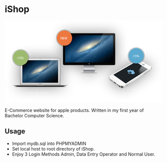 # iShop

<img src="img/promo.png">

E-Commerce website for apple products. Written in my first year of Bachelor Computer Science.


## Usage
- Import mydb.sql into PHPMYADMIN
- Set local host to root directory of iShop.
- Enjoy 3 Login Methods Admin, Data Entry Operator and Normal User.
